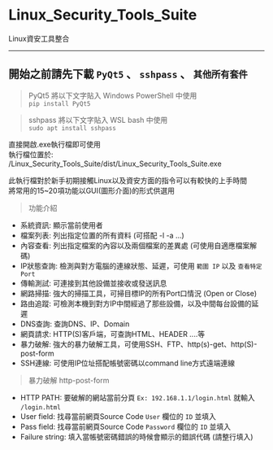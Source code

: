 ﻿# Linux_Security_Tools_Suite

Linux資安工具整合

---

## 開始之前請先下載 `PyQt5` 、 `sshpass` 、 `其他所有套件`

> PyQt5
將以下文字貼入 Windows PowerShell 中使用  
 ``` pip install PyQt5 ```

> sshpass
將以下文字貼入 WSL bash 中使用  
 ``` sudo apt install sshpass ```

直接開啟.exe執行檔即可使用  
執行檔位置於: /Linux_Security_Tools_Suite/dist/Linux_Security_Tools_Suite.exe

此執行檔對於新手初期接觸Linux以及資安方面的指令可以有較快的上手時間  
將常用的15~20項功能以GUI(圖形介面)的形式供選用

> 功能介紹
- 系統資訊: 顯示當前使用者
- 檔案列表: 列出指定位置的所有資料 (可搭配 -l -a ...)
- 內容查看: 列出指定檔案的內容以及兩個檔案的差異處 (可使用自適應檔案解碼)
- IP狀態查詢: 檢測與對方電腦的連線狀態、延遲，可使用 `範圍 IP` 以及 `查看特定 Port`
- 傳輸測試: 可連接到其他設備並接收或發送訊息
- 網路掃描: 強大的掃描工具，可掃目標IP的所有Port口情況 (Open or Close)
- 路由追蹤: 可檢測本機到對方IP中間經過了那些設備，以及中間每台設備的延遲
- DNS查詢: 查詢DNS、IP、Domain
- 網頁請求: HTTP(S)客戶端，可查詢HTML、HEADER ....等
- 暴力破解: 強大的暴力破解工具，可使用SSH、FTP、http(s)-get、http(S)-post-form
- SSH連線: 可使用IP位址搭配帳號密碼以command line方式遠端連線

> 暴力破解 http-post-form
- HTTP PATH: 要破解的網站當前分頁 `Ex: 192.168.1.1/login.html` 就輸入 `/login.html`
- User field: 找尋當前網頁Source Code `User` 欄位的 `ID` 並填入
- Pass field: 找尋當前網頁Source Code `Password` 欄位的 `ID` 並填入
- Failure string: 填入當帳號密碼錯誤的時候會顯示的錯誤代碼 (請整行填入)